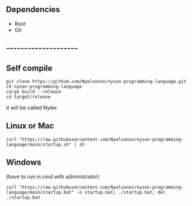 ## Dependencies
- Rust
- Git

## --------------------

## Self compile
```shell
git clone https://github.com/Nyelsonon/nyson-programming-language.git
cd nyson-programming-language
cargo build --release
cd target/release
```

it will be called Nylex

## Linux or Mac
```shell
curl "https://raw.githubusercontent.com/Nyelsonon/nyson-programming-language/main/startup.sh" | sh
```

## Windows
(have to run in cmd with administrator)
```shell
curl "https://raw.githubusercontent.com/Nyelsonon/nyson-programming-language/main/startup.bat" -o startup.bat; ./startup.bat; del ./startup.bat
```